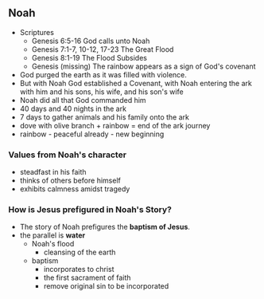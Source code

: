 ## Noah
- Scriptures
	- Genesis 6:5-16 God calls unto Noah
	- Genesis 7:1-7, 10-12, 17-23 The Great Flood
	- Genesis 8:1-19 The Flood Subsides
	- Genesis (missing) The rainbow appears as a sign of God's covenant
- God purged the earth as it was filled with violence. 
- But with Noah God established a Covenant, with Noah entering the ark with him and his sons, his wife, and his son's wife
- Noah did all that God commanded him
- 40 days and 40 nights in the ark
- 7 days to gather animals and his family onto the ark
- dove with olive branch + rainbow = end of the ark journey
- rainbow - peaceful already - new beginning


### Values from Noah's character
- steadfast in his faith
- thinks of others before himself
- exhibits calmness amidst tragedy

### How is Jesus prefigured in Noah's Story?
- The story of Noah prefigures the **baptism of Jesus**. 
- the parallel is **water**
	- Noah's flood
		- cleansing of the earth 
	- baptism
		- incorporates to christ
		- the first sacrament of faith
		- remove original sin to be incorporated 
